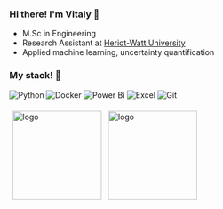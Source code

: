 
### Hi there! I'm Vitaly 👋
- M.Sc in Engineering
- Research Assistant at [Heriot-Watt University](https://www.hw.ac.uk/)
- Applied machine learning, uncertainty quantification

### My stack! :dango:
![Python](https://img.shields.io/badge/python-3670A0?style=for-the-badge&logo=python&logoColor=ffdd54)
![Docker](https://img.shields.io/badge/docker-%230db7ed.svg?style=for-the-badge&logo=docker&logoColor=white)
![Power Bi](https://img.shields.io/badge/power_bi-F2C811?style=for-the-badge&logo=powerbi&logoColor=black)
![Excel](https://img.shields.io/badge/Excel-0078D4.svg?style=for-the-badge&logo=microsoft-excel&logoColor=white)
![Git](https://img.shields.io/badge/git-%23F05033.svg?style=for-the-badge&logo=git&logoColor=white)


<img src="https://github-readme-stats.vercel.app/api?username=vitaliistarr&show_icons=true&theme=tokyonight" alt="logo" height="160" align="left" style="margin: 6px; margin-bottom: 20px;" />
<img src="https://github-readme-stats.vercel.app/api/top-langs/?username=vitaliistarr&layout=compact&theme=tokyonight" alt="logo" height="160" align="left" style="margin: 6px; margin-bottom: 20px;"  />

